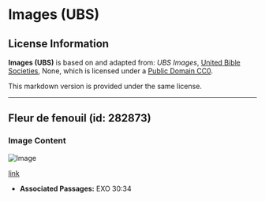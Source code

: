 # Images (UBS)

## License Information

**Images (UBS)** is based on and adapted from: _UBS Images_, [United Bible Societies](https://unitedbiblesocieties.org/), None, which is licensed under a [Public Domain CC0](https://creativecommons.org/public-domain/cc0/).

This markdown version is provided under the same license.



--------------------------------

## Fleur de fenouil (id: 282873)

### Image Content

![Image](https://cdn.aquifer.bible/aquifer-content/resources/Media/WEB-0217_fennel_flower.jpg)

[link](https://cdn.aquifer.bible/aquifer-content/resources/Media/WEB-0217_fennel_flower.jpg)

* **Associated Passages:** EXO 30:34

